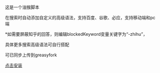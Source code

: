 这是一个油猴脚本

在搜索时自动添加自定义的高级语法，支持百度、谷歌、必应，支持移动端和pc端

*如需要屏蔽知乎的回答，则编辑blockedKeyword变量关键字为“-zhihu”，

具体更多搜索高级语法可自行搭配

可已同步上传到greasyfork

[点击安装](https://greasyfork.org/zh-CN/scripts/524483-%E6%90%9C%E7%B4%A2%E8%87%AA%E5%8A%A8%E6%B7%BB%E5%8A%A0%E9%AB%98%E7%BA%A7%E8%AF%AD%E6%B3%95)
